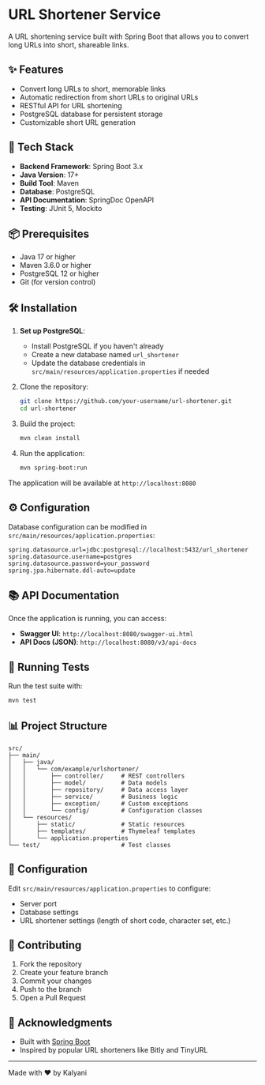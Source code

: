 # URL Shortener Service

A URL shortening service built with Spring Boot that allows you to convert long URLs into short, shareable links.

## ✨ Features

- Convert long URLs to short, memorable links
- Automatic redirection from short URLs to original URLs
- RESTful API for URL shortening
- PostgreSQL database for persistent storage
- Customizable short URL generation

## 🚀 Tech Stack

- **Backend Framework**: Spring Boot 3.x
- **Java Version**: 17+
- **Build Tool**: Maven
- **Database**: PostgreSQL
- **API Documentation**: SpringDoc OpenAPI
- **Testing**: JUnit 5, Mockito

## 📦 Prerequisites

- Java 17 or higher
- Maven 3.6.0 or higher
- PostgreSQL 12 or higher
- Git (for version control)

## 🛠️ Installation

1. **Set up PostgreSQL**:
   - Install PostgreSQL if you haven't already
   - Create a new database named `url_shortener`
   - Update the database credentials in `src/main/resources/application.properties` if needed

2. Clone the repository:
   ```bash
   git clone https://github.com/your-username/url-shortener.git
   cd url-shortener
   ```

3. Build the project:
   ```bash
   mvn clean install
   ```

4. Run the application:
   ```bash
   mvn spring-boot:run
   ```

The application will be available at `http://localhost:8080`

## ⚙️ Configuration

Database configuration can be modified in `src/main/resources/application.properties`:

```properties
spring.datasource.url=jdbc:postgresql://localhost:5432/url_shortener
spring.datasource.username=postgres
spring.datasource.password=your_password
spring.jpa.hibernate.ddl-auto=update
```

## 📚 API Documentation

Once the application is running, you can access:
- **Swagger UI**: `http://localhost:8080/swagger-ui.html`
- **API Docs (JSON)**: `http://localhost:8080/v3/api-docs`


## 🧪 Running Tests

Run the test suite with:
```bash
mvn test
```

## 📊 Project Structure

```
src/
├── main/
│   ├── java/
│   │   └── com/example/urlshortener/
│   │       ├── controller/     # REST controllers
│   │       ├── model/          # Data models
│   │       ├── repository/     # Data access layer
│   │       ├── service/        # Business logic
│   │       ├── exception/      # Custom exceptions
│   │       └── config/         # Configuration classes
│   └── resources/
│       ├── static/             # Static resources
│       ├── templates/          # Thymeleaf templates
│       └── application.properties
└── test/                       # Test classes
```

## 🔧 Configuration

Edit `src/main/resources/application.properties` to configure:
- Server port
- Database settings
- URL shortener settings (length of short code, character set, etc.)

## 🤝 Contributing

1. Fork the repository
2. Create your feature branch
3. Commit your changes
4. Push to the branch
5. Open a Pull Request

## 🙏 Acknowledgments

- Built with [Spring Boot](https://spring.io/projects/spring-boot)
- Inspired by popular URL shorteners like Bitly and TinyURL

---

Made with ❤️ by Kalyani
